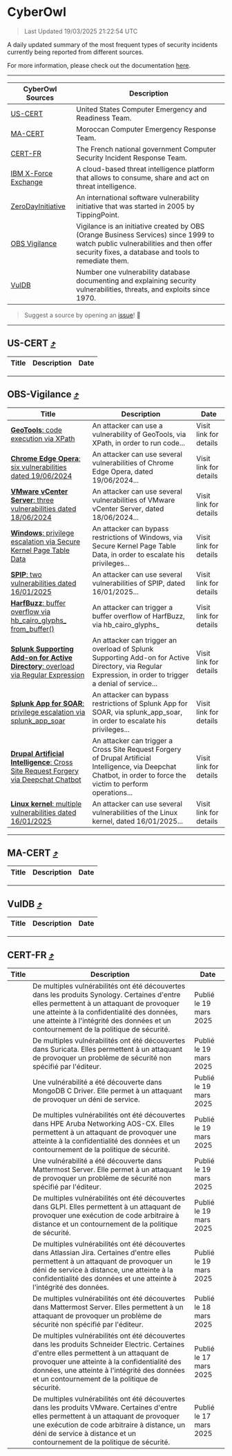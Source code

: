 
 <div id='top'></div>

# CyberOwl

 > Last Updated 19/03/2025 21:22:54 UTC
 
 A daily updated summary of the most frequent types of security incidents currently being reported from different sources.
 
 For more information, please check out the documentation [here](./docs/README.md).
 
 ---
 |CyberOwl Sources|Description|
 |---|---|
 |[US-CERT](#us-cert-arrow_heading_up)|United States Computer Emergency and Readiness Team.|
 |[MA-CERT](#ma-cert-arrow_heading_up)|Moroccan Computer Emergency Response Team.|
 |[CERT-FR](#cert-fr-arrow_heading_up)|The French national government Computer Security Incident Response Team.|
 |[IBM X-Force Exchange](#ibmcloud-arrow_heading_up)|A cloud-based threat intelligence platform that allows to consume, share and act on threat intelligence.|
 |[ZeroDayInitiative](#zerodayinitiative-arrow_heading_up)|An international software vulnerability initiative that was started in 2005 by TippingPoint.|
 |[OBS Vigilance](#obs-vigilance-arrow_heading_up)|Vigilance is an initiative created by OBS (Orange Business Services) since 1999 to watch public vulnerabilities and then offer security fixes, a database and tools to remediate them.|
 |[VulDB](#vuldb-arrow_heading_up)|Number one vulnerability database documenting and explaining security vulnerabilities, threats, and exploits since 1970.|
 
 > Suggest a source by opening an [issue](https://github.com/karimhabush/cyberowl/issues)! :raised_hands:
 ---

## US-CERT [:arrow_heading_up:](#cyberowl)

 |Title|Description|Date|
 |---|---|---|
 
 ---

## OBS-Vigilance [:arrow_heading_up:](#cyberowl)

 |Title|Description|Date|
 |---|---|---|
 |[<a href="https://vigilance.fr/vulnerability/GeoTools-code-execution-via-XPath-44547" class="noirorange"><b>GeoTools</b>: code execution via XPath</a>](https://vigilance.fr/vulnerability/GeoTools-code-execution-via-XPath-44547)|An attacker can use a vulnerability of GeoTools, via XPath, in order to run code...|Visit link for details|
 |[<a href="https://vigilance.fr/vulnerability/Chrome-Edge-Opera-six-vulnerabilities-dated-19-06-2024-44545" class="noirorange"><b>Chrome  Edge  Opera</b>: six vulnerabilities dated 19/06/2024</a>](https://vigilance.fr/vulnerability/Chrome-Edge-Opera-six-vulnerabilities-dated-19-06-2024-44545)|An attacker can use several vulnerabilities of Chrome  Edge  Opera, dated 19/06/2024...|Visit link for details|
 |[<a href="https://vigilance.fr/vulnerability/VMware-vCenter-Server-three-vulnerabilities-dated-18-06-2024-44534" class="noirorange"><b>VMware vCenter Server</b>: three vulnerabilities dated 18/06/2024</a>](https://vigilance.fr/vulnerability/VMware-vCenter-Server-three-vulnerabilities-dated-18-06-2024-44534)|An attacker can use several vulnerabilities of VMware vCenter Server, dated 18/06/2024...|Visit link for details|
 |[<a href="https://vigilance.fr/vulnerability/Windows-privilege-escalation-via-Secure-Kernel-Page-Table-Data-46122" class="noirorange"><b>Windows</b>: privilege escalation via Secure Kernel Page Table Data</a>](https://vigilance.fr/vulnerability/Windows-privilege-escalation-via-Secure-Kernel-Page-Table-Data-46122)|An attacker can bypass restrictions of Windows, via Secure Kernel Page Table Data, in order to escalate his privileges...|Visit link for details|
 |[<a href="https://vigilance.fr/vulnerability/SPIP-two-vulnerabilities-dated-16-01-2025-46121" class="noirorange"><b>SPIP</b>: two vulnerabilities dated 16/01/2025</a>](https://vigilance.fr/vulnerability/SPIP-two-vulnerabilities-dated-16-01-2025-46121)|An attacker can use several vulnerabilities of SPIP, dated 16/01/2025...|Visit link for details|
 |[<a href="https://vigilance.fr/vulnerability/HarfBuzz-buffer-overflow-via-hb-cairo-glyphs-from-buffer-46120" class="noirorange"><b>HarfBuzz</b>: buffer overflow via hb_cairo_glyphs_<wbr>from_buffer()</wbr></a>](https://vigilance.fr/vulnerability/HarfBuzz-buffer-overflow-via-hb-cairo-glyphs-from-buffer-46120)|An attacker can trigger a buffer overflow of HarfBuzz, via hb_cairo_glyphs_|Visit link for details|
 |[<a href="https://vigilance.fr/vulnerability/Splunk-Supporting-Add-on-for-Active-Directory-overload-via-Regular-Expression-46119" class="noirorange"><b>Splunk Supporting Add-on for Active Directory</b>: overload via Regular Expression</a>](https://vigilance.fr/vulnerability/Splunk-Supporting-Add-on-for-Active-Directory-overload-via-Regular-Expression-46119)|An attacker can trigger an overload of Splunk Supporting Add-on for Active Directory, via Regular Expression, in order to trigger a denial of service...|Visit link for details|
 |[<a href="https://vigilance.fr/vulnerability/Splunk-App-for-SOAR-privilege-escalation-via-splunk-app-soar-46118" class="noirorange"><b>Splunk App for SOAR</b>: privilege escalation via splunk_app_soar</a>](https://vigilance.fr/vulnerability/Splunk-App-for-SOAR-privilege-escalation-via-splunk-app-soar-46118)|An attacker can bypass restrictions of Splunk App for SOAR, via splunk_app_soar, in order to escalate his privileges...|Visit link for details|
 |[<a href="https://vigilance.fr/vulnerability/Drupal-Artificial-Intelligence-Cross-Site-Request-Forgery-via-Deepchat-Chatbot-46114" class="noirorange"><b>Drupal Artificial Intelligence</b>: Cross Site Request Forgery via Deepchat Chatbot</a>](https://vigilance.fr/vulnerability/Drupal-Artificial-Intelligence-Cross-Site-Request-Forgery-via-Deepchat-Chatbot-46114)|An attacker can trigger a Cross Site Request Forgery of Drupal Artificial Intelligence, via Deepchat Chatbot, in order to force the victim to perform operations...|Visit link for details|
 |[<a href="https://vigilance.fr/vulnerability/Linux-kernel-multiple-vulnerabilities-dated-16-01-2025-46113" class="noirorange"><b>Linux kernel</b>: multiple vulnerabilities dated 16/01/2025</a>](https://vigilance.fr/vulnerability/Linux-kernel-multiple-vulnerabilities-dated-16-01-2025-46113)|An attacker can use several vulnerabilities of the Linux kernel, dated 16/01/2025...|Visit link for details|
 
 ---

## MA-CERT [:arrow_heading_up:](#cyberowl)

 |Title|Description|Date|
 |---|---|---|
 
 ---

## VulDB [:arrow_heading_up:](#cyberowl)

 |Title|Description|Date|
 |---|---|---|
 
 ---

## CERT-FR [:arrow_heading_up:](#cyberowl)

 |Title|Description|Date|
 |---|---|---|
 |[](https://www.cert.ssi.gouv.fr/avis/CERTFR-2025-AVI-0224/)|De multiples vulnérabilités ont été découvertes dans les produits Synology. Certaines d'entre elles permettent à un attaquant de provoquer une atteinte à la confidentialité des données, une atteinte à l'intégrité des données et un contournement de la politique de sécurité.|Publié le 19 mars 2025|
 |[](https://www.cert.ssi.gouv.fr/avis/CERTFR-2025-AVI-0223/)|De multiples vulnérabilités ont été découvertes dans Suricata. Elles permettent à un attaquant de provoquer un problème de sécurité non spécifié par l'éditeur.|Publié le 19 mars 2025|
 |[](https://www.cert.ssi.gouv.fr/avis/CERTFR-2025-AVI-0222/)|Une vulnérabilité a été découverte dans MongoDB C Driver. Elle permet à un attaquant de provoquer un déni de service.|Publié le 19 mars 2025|
 |[](https://www.cert.ssi.gouv.fr/avis/CERTFR-2025-AVI-0221/)|De multiples vulnérabilités ont été découvertes dans HPE Aruba Networking AOS-CX. Elles permettent à un attaquant de provoquer une atteinte à la confidentialité des données et un contournement de la politique de sécurité.|Publié le 19 mars 2025|
 |[](https://www.cert.ssi.gouv.fr/avis/CERTFR-2025-AVI-0220/)|Une vulnérabilité a été découverte dans Mattermost Server. Elle permet à un attaquant de provoquer un problème de sécurité non spécifié par l'éditeur.|Publié le 19 mars 2025|
 |[](https://www.cert.ssi.gouv.fr/avis/CERTFR-2025-AVI-0219/)|De multiples vulnérabilités ont été découvertes dans GLPI. Elles permettent à un attaquant de provoquer une exécution de code arbitraire à distance et un contournement de la politique de sécurité.|Publié le 19 mars 2025|
 |[](https://www.cert.ssi.gouv.fr/avis/CERTFR-2025-AVI-0218/)|De multiples vulnérabilités ont été découvertes dans Atlassian Jira. Certaines d'entre elles permettent à un attaquant de provoquer un déni de service à distance, une atteinte à la confidentialité des données et une atteinte à l'intégrité des données.|Publié le 19 mars 2025|
 |[](https://www.cert.ssi.gouv.fr/avis/CERTFR-2025-AVI-0217/)|De multiples vulnérabilités ont été découvertes dans Mattermost Server. Elles permettent à un attaquant de provoquer un problème de sécurité non spécifié par l'éditeur.|Publié le 18 mars 2025|
 |[](https://www.cert.ssi.gouv.fr/avis/CERTFR-2025-AVI-0216/)|De multiples vulnérabilités ont été découvertes dans les produits Schneider Electric. Certaines d'entre elles permettent à un attaquant de provoquer une atteinte à la confidentialité des données, une atteinte à l'intégrité des données et un contournement de la politique de sécurité.|Publié le 17 mars 2025|
 |[](https://www.cert.ssi.gouv.fr/avis/CERTFR-2025-AVI-0215/)|De multiples vulnérabilités ont été découvertes dans les produits VMware. Certaines d'entre elles permettent à un attaquant de provoquer une exécution de code arbitraire à distance, un déni de service à distance et un contournement de la politique de sécurité.|Publié le 17 mars 2025|
 
